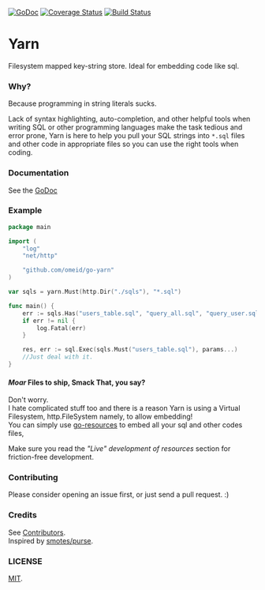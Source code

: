 [![GoDoc](https://godoc.org/github.com/omeid/go-yarn?status.svg)](https://godoc.org/github.com/omeid/go-yarn) [![Coverage Status](https://coveralls.io/repos/omeid/go-yarn/badge.png)](https://coveralls.io/r/omeid/go-yarn) [![Build Status](https://drone.io/github.com/omeid/go-yarn/status.png)](https://drone.io/github.com/omeid/go-yarn/latest)
# Yarn
Filesystem mapped key-string store. Ideal for embedding code like sql.

### Why?
Because programming in string literals sucks.

Lack of syntax highlighting, auto-completion, and other helpful tools when writing SQL or other programming languages make the task tedious and error prone, Yarn is here to help you pull your SQL strings into `*.sql` files and other code in appropriate files so you can use the right tools when coding.


### Documentation
See the [GoDoc](https://godoc.org/github.com/omeid/go-yarn)


### Example


```go
package main

import (
	"log"
	"net/http"

	"github.com/omeid/go-yarn"
)

var sqls = yarn.Must(http.Dir("./sqls"), "*.sql")

func main() {
	err := sqls.Has("users_table.sql", "query_all.sql", "query_user.sql")
	if err != nil {
		log.Fatal(err)
	}

	res, err := sql.Exec(sqls.Must("users_table.sql"), params...)
	//Just deal with it.
}
```

#### _Moar_ Files to ship, Smack That, you say?
Don't worry.  
I hate complicated stuff too and there is a reason Yarn is using a Virtual Filesystem, http.FileSystem namely, to allow embedding!   
You can simply use [go-resources](https://github.com/omeid/go-resources) to embed all your sql and other codes files,

Make sure you read the  _"Live" development of resources_ section for friction-free development.




### Contributing
Please consider opening an issue first, or just send a pull request. :)

### Credits
See [Contributors](https://github.com/omeid/go-yarn/graphs/contributors).  
Inspired by [smotes/purse](https://github.com/smotes/purse).

### LICENSE
  [MIT](LICENSE).
